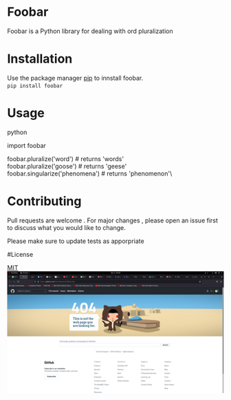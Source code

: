 # Foobar

Foobar is a Python library for dealing with ord pluralization

# Installation

Use the package manager [pip](https://pypi.org/project/pip/) to innstall foobar.\
`pip install foobar`

# Usage


python

import foobar


foobar.pluralize('word') # returns 'words'\
foobar.pluralize('goose') # returns 'geese'\
foobar.singularize('phenomena') # returns 'phenomenon'\

# Contributing

Pull requests are welcome . For major changes , please open an issue first to discuss what you would like to change.

Please make sure to update tests as apporpriate

#License

[MIT](https://www.mit.edu/)
![](https://github.com/nouranhamdy/version-control-lab2/blob/main/Screenshot%20from%202021-12-09%2014-14-28.png)
